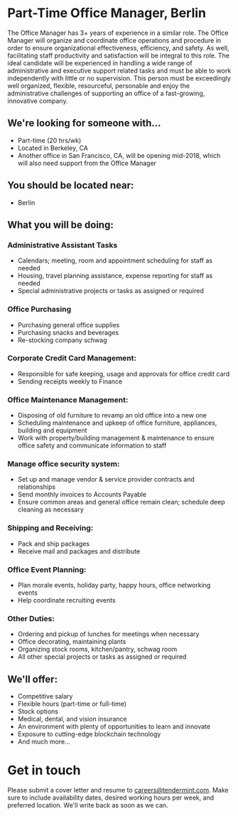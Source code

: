 # Part-Time Office Manager, Berlin

The Office Manager has 3+ years of experience in a similar role. The Office Manager will organize and coordinate office operations and procedure in order to ensure organizational effectiveness, efficiency, and safety. As well, facilitating staff productivity and satisfaction will be integral to this role. The ideal candidate will be experienced in handling a wide range of administrative and executive support related tasks and must be able to work independently with little or no supervision. This person must be exceedingly well organized, flexible, resourceful, personable and enjoy the administrative challenges of supporting an office of a fast-growing, innovative company.

## We're looking for someone with…
* Part-time (20 hrs/wk)
* Located in Berkeley, CA
* Another office in San Francisco, CA, will be opening mid-2018, which will also need support from the Office Manager

## You should be located near:
* Berlin

## What you will be doing:

### Administrative Assistant Tasks
* Calendars; meeting, room and appointment scheduling for staff as needed
* Housing, travel planning assistance, expense reporting for staff as needed
* Special administrative projects or tasks as assigned or required

### Office Purchasing
* Purchasing general office supplies
* Purchasing snacks and beverages
* Re-stocking company schwag

### Corporate Credit Card Management:
* Responsible for safe keeping, usage and approvals for office credit card
* Sending receipts weekly to Finance

### Office Maintenance Management:
* Disposing of old furniture to revamp an old office into a new one
* Scheduling maintenance and upkeep of office furniture, appliances, building and equipment
* Work with property/building management & maintenance to ensure office safety and communicate information to staff

### Manage office security system:
* Set up and manage vendor & service provider contracts and relationships
* Send monthly invoices to Accounts Payable
* Ensure common areas and general office remain clean; schedule deep cleaning as necessary

### Shipping and Receiving:
* Pack and ship packages
* Receive mail and packages and distribute

### Office Event Planning:
* Plan morale events, holiday party, happy hours, office networking events
* Help coordinate recruiting events

### Other Duties:
* Ordering and pickup of lunches for meetings when necessary
* Office decorating, maintaining plants
* Organizing stock rooms, kitchen/pantry, schwag room
* All other special projects or tasks as assigned or required

## We'll offer:
* Competitive salary
* Flexible hours (part-time or full-time)
* Stock options
* Medical, dental, and vision insurance
* An environment with plenty of opportunities to learn and innovate
* Exposure to cutting-edge blockchain technology
* And much more…

# Get in touch
Please submit a cover letter and resume to careers@tendermint.com. Make sure to include availability dates, desired working hours per week, and preferred location. We'll write back as soon as we can.
